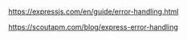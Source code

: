 https://expressjs.com/en/guide/error-handling.html

https://scoutapm.com/blog/express-error-handling